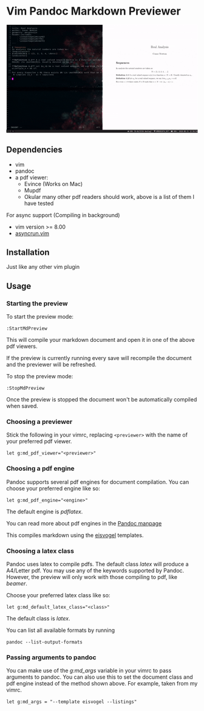 # Vim Pandoc Markdown Previewer

![alt text](./preview.gif "Preview")

## Dependencies

* vim
* pandoc
* a pdf viewer:
    * Evince (Works on Mac)
    * Mupdf
    * Okular
many other pdf readers should work, above is a list of them I have tested

For async support (Compiling in background)

* vim version >= 8.00
* [asyncrun.vim](https://github.com/skywind3000/asyncrun.vim)

## Installation

Just like any other vim plugin

## Usage

### Starting the preview

To start the preview mode:
```
:StartMdPreview
```
This will compile your markdown document and open it in one of the above pdf viewers.

If the preview is currently running every save will recompile the document and the previewer will
be refreshed.

To stop the preview mode:
```
:StopMdPreview
```

Once the preview is stopped the document won't be automatically compiled when saved.


### Choosing a previewer

Stick the following in your vimrc, replacing `<previewer>` with the name of your preferred pdf viewer.

```
let g:md_pdf_viewer="<previewer>"
```

### Choosing a pdf engine

Pandoc supports several pdf engines for document compilation. You can choose your preferred engine
like so:

```
let g:md_pdf_engine="<engine>"
```

The default engine is _pdflatex_.

You can read more about pdf engines in the [Pandoc
manpage](https://manpages.debian.org/testing/pandoc/pandoc.1.en.html)

This compiles markdown using the [eisvogel](https://github.com/Wandmalfarbe/pandoc-latex-template) templates.

### Choosing a latex class

Pandoc uses latex to compile pdfs. The default class _latex_ will produce a A4/Letter pdf. You may
use any of the keywords supported by Pandoc. However, the preview will only work with those
compiling to pdf, like _beamer_.

Choose your preferred latex class like so:

```
let g:md_default_latex_class="<class>"
```

The default class is _latex_.

You can list all available formats by running 
```
pandoc --list-output-formats
```

### Passing arguments to pandoc

You can make use of the _g:md_args_ variable in your vimrc to pass arguments to pandoc. You can also use this to set the document class and pdf engine instead of the method shown above. For example, taken from my vimrc.

```
let g:md_args = "--template eisvogel --listings"
```

